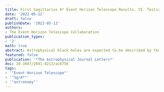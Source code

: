 ```yaml
---
title: First Sagittarius A* Event Horizon Telescope Results. VI. Testing the Black Hole Metric
date: '2022-05-12'
draft: false
publishDate: '2022-05-12'
authors:
- The Event Horizon Telescope Collaboration
publication_types:
- '2'
math: true
abstract: Astrophysical black holes are expected to be described by the Kerr metric. This is the only stationary, vacuum, axisymmetric metric, without electromagnetic charge, that satisfies Einstein's equations and does not have pathologies outside of the event horizon. We present new constraints on potential deviations from the Kerr prediction based on $2017$ EHT observations of Sagittarius A$^\ast$ (Sgr $^\ast$). We calibrate the relationship between the geometrically defined black hole shadow and the observed size of the ring-like images using a library that includes both Kerr and non-Kerr simulations. We use the exquisite prior constraints on the mass-to-distance ratio for Sgr $^\ast$ to show that the observed image size is within $\sim 10$\% of the Kerr predictions. We use these bounds to constrain metrics that are parametrically different from Kerr, as well as the charges of several known spacetimes. To consider alternatives to the presence of an event horizon, we explore the possibility that Sgr $^\ast$ is a compact object with a surface that either absorbs and thermally reemits incident radiation or partially reflects it. Using the observed image size and the broadband spectrum of Sgr $^\ast$, we conclude that a thermal surface can be ruled out and a fully reflective one is unlikely. We compare our results to the broader landscape of gravitational tests. Together with the bounds found for stellar-mass black holes and the M87 black hole, our observations provide further support that the external spacetimes of all black holes are described by the Kerr metric, independent of their mass.
featured: false
publication: '*The Astrophysical Journal Letters*'
doi: 10.3847/2041-8213/ac6756
tags:
- '"Event Horizon Telescope"'
- '"SgrA*"'
- '"astronomy"'
---
```

